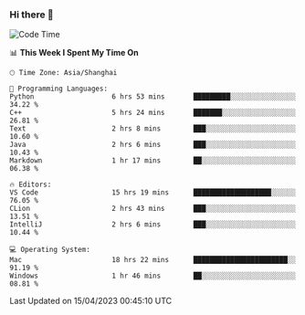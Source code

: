### Hi there 👋


<!--START_SECTION:waka-->
![Code Time](http://img.shields.io/badge/Code%20Time-1%2C104%20hrs%2037%20mins-blue)

📊 **This Week I Spent My Time On** 

```text
🕑︎ Time Zone: Asia/Shanghai

💬 Programming Languages: 
Python                   6 hrs 53 mins       █████████░░░░░░░░░░░░░░░░   34.22 % 
C++                      5 hrs 24 mins       ███████░░░░░░░░░░░░░░░░░░   26.81 % 
Text                     2 hrs 8 mins        ███░░░░░░░░░░░░░░░░░░░░░░   10.60 % 
Java                     2 hrs 6 mins        ███░░░░░░░░░░░░░░░░░░░░░░   10.43 % 
Markdown                 1 hr 17 mins        ██░░░░░░░░░░░░░░░░░░░░░░░   06.38 % 

🔥 Editors: 
VS Code                  15 hrs 19 mins      ███████████████████░░░░░░   76.05 % 
CLion                    2 hrs 43 mins       ███░░░░░░░░░░░░░░░░░░░░░░   13.51 % 
IntelliJ                 2 hrs 6 mins        ███░░░░░░░░░░░░░░░░░░░░░░   10.44 % 

💻 Operating System: 
Mac                      18 hrs 22 mins      ███████████████████████░░   91.19 % 
Windows                  1 hr 46 mins        ██░░░░░░░░░░░░░░░░░░░░░░░   08.81 % 
```


 Last Updated on 15/04/2023 00:45:10 UTC
<!--END_SECTION:waka-->

<!--
**SillyPasty/SillyPasty** is a ✨ _special_ ✨ repository because its `README.md` (this file) appears on your GitHub profile.

Here are some ideas to get you started:

- 🔭 I’m currently working on ...
- 🌱 I’m currently learning ...
- 👯 I’m looking to collaborate on ...
- 🤔 I’m looking for help with ...
- 💬 Ask me about ...
- 📫 How to reach me: ...
- 😄 Pronouns: ...
- ⚡ Fun fact: ...
-->



